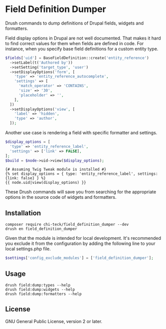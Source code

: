 # Field Definition Dumper

Drush commands to dump definitions of Drupal fields, widgets and formatters.

Field display options in Drupal are not well documented. That makes it hard
to find correct values for them when fields are defined in code. For instance,
when you specify base field definitions for a custom entity type.

```php
$fields['uid'] = BaseFieldDefinition::create('entity_reference')
  ->setLabel(t('Authored by'))
  ->setSetting('target_type', 'user')
  ->setDisplayOptions('form', [
    'type' => 'entity_reference_autocomplete',
    'settings' => [
      'match_operator' => 'CONTAINS',
      'size' => '30',
      'placeholder' => '',
    ],
  ])
  ->setDisplayOptions('view', [
    'label' => 'hidden',
    'type' => 'author',
  ]);
```

Another use case is rendering a field with specific formatter and settings.
```php
$display_options = [
  'type' => 'entity_reference_label',
  'settings' => ['link' => FALSE],
];
$build = $node->uid->view($display_options);
```

```twig
{# Assuming Twig Tweak module is installed #}
{% set display_options = { type: 'entity_reference_label', settings: {link: false} } %}
{{ node.uid|view(display_options) }}
```

These Drush commands will save you from searching for the appropriate options
in the source code of widgets and formatters.

## Installation
```
composer require chi-teck/field_definition_dumper --dev
drush en field_definition_dumper
```

Given that the module is intended for local development. It's recommended you
exclude it from the configuration by adding the following line to your local
settings.php file.
```php
$settings['config_exclude_modules'] = ['field_definition_dumper'];
```

## Usage
```
drush field:dump:types --help
drush field:dump:widgets --help
drush field:dump:formatters --help
```

## License
GNU General Public License, version 2 or later.
